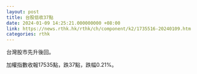 ```yaml
---
layout: post
title: 台股低收37點
date: 2024-01-09 14:25:21.000000000 +08:00
link: https://news.rthk.hk/rthk/ch/component/k2/1735516-20240109.htm
categories: rthk
---
```


台灣股市先升後回。

加權指數收報17535點，跌37點，跌幅0.21%。
